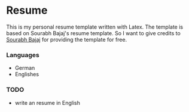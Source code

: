 # Resume

This is my personal resume template written with Latex. The template is based on Sourabh Bajaj's resume template. So I want to give credits to [Sourabh Bajaj](https://sourabhbajaj.com/) for providing the template for free.

### Languages

* German
* Englishes

### TODO

* write an resume in English


